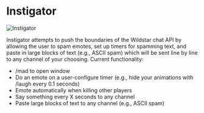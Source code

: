 # Instigator
![Instigator](http://i.imgur.com/VNmn81I.png)

Instigator attempts to push the boundaries of the Wildstar chat API by allowing the user to spam emotes, set up timers for spamming text, and paste in large blocks of text (e.g., ASCII spam) which will be sent line by line to any channel of your choosing. Current functionality:

* /mad to open window
* Do an emote on a user-configure timer (e.g., hide your animations with /laugh every 0.1 seconds)
* Emote automatically when killing other players
* Say something every X seconds to any channel
* Paste large blocks of text to any channel (e.g., ASCII spam)
